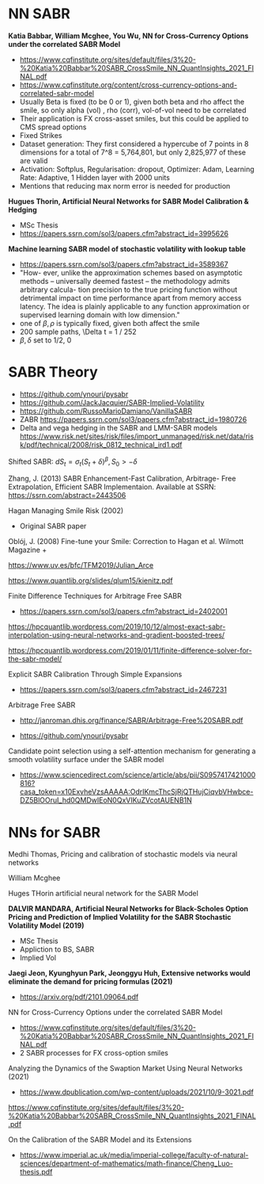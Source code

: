 # NN SABR

**Katia Babbar, William Mcghee, You Wu, NN for Cross-Currency Options under the correlated SABR Model**
+ https://www.cqfinstitute.org/sites/default/files/3%20-%20Katia%20Babbar%20SABR_CrossSmile_NN_QuantInsights_2021_FINAL.pdf
+ https://www.cqfinstitute.org/content/cross-currency-options-and-correlated-sabr-model
+ Usually Beta is fixed (to be 0 or 1), given both beta and rho affect the smile, so only alpha (vol) , rho (corr), vol-of-vol need to be correlated
+ Their application is FX cross-asset smiles, but this could be applied to CMS spread options
+ Fixed Strikes
+ Dataset generation: They first considered a hypercube of 7 points in 8 dimensions for a total of 7^8 = 5,764,801, but only 2,825,977 of these are valid
+ Activation: Softplus, Regularisation: dropout, Optimizer: Adam, Learning Rate: Adaptive, 1 Hidden layer with 2000 units
+ Mentions that reducing max norm error is needed for production

**Hugues Thorin, Artificial Neural Networks for SABR Model Calibration & Hedging**
+ MSc Thesis
+ https://papers.ssrn.com/sol3/papers.cfm?abstract_id=3995626


**Machine learning SABR model of stochastic volatility with lookup table**

+ https://papers.ssrn.com/sol3/papers.cfm?abstract_id=3589367
+ "How- ever, unlike the approximation schemes based on asymptotic methods – universally deemed fastest – the methodology admits arbitrary calcula- tion precision to the true pricing function without detrimental impact on time performance apart from memory access latency. The idea is plainly applicable to any function approximation or supervised learning domain with low dimension."
+ one of $\beta, \rho$ is typically fixed,  given both affect the smile
+ 200 sample paths, \Delta t  = 1 / 252
+ $\beta, \delta$ set to 1/2, 0

# SABR Theory

+ https://github.com/ynouri/pysabr
+ https://github.com/JackJacquier/SABR-Implied-Volatility
+ https://github.com/RussoMarioDamiano/VanillaSABR
+ ZABR https://papers.ssrn.com/sol3/papers.cfm?abstract_id=1980726
+ Delta and vega hedging in the SABR and LMM-SABR models https://www.risk.net/sites/risk/files/import_unmanaged/risk.net/data/risk/pdf/technical/2008/risk_0812_technical_ird1.pdf






Shifted SABR: $dS_{t} = \sigma_{t}(S_{t} + \delta)^{\beta}, S_{0} > -\delta$


Zhang, J. (2013) SABR Enhancement-Fast Calibration, Arbitrage-
Free Extrapolation, Efficient SABR Implementaion. Available at SSRN:
https://ssrn.com/abstract=2443506

Hagan Managing Smile Risk (2002)
+ Original SABR paper

Oblój, J. (2008) Fine-tune your Smile: Correction to Hagan et al. Wilmott Magazine
+ 

https://www.uv.es/bfc/TFM2019/Julian_Arce

https://www.quantlib.org/slides/qlum15/kienitz.pdf

Finite Difference Techniques for Arbitrage Free SABR
+ https://papers.ssrn.com/sol3/papers.cfm?abstract_id=2402001

https://hpcquantlib.wordpress.com/2019/10/12/almost-exact-sabr-interpolation-using-neural-networks-and-gradient-boosted-trees/

https://hpcquantlib.wordpress.com/2019/01/11/finite-difference-solver-for-the-sabr-model/

Explicit SABR Calibration Through Simple Expansions

+ https://papers.ssrn.com/sol3/papers.cfm?abstract_id=2467231

Arbitrage Free SABR
+ http://janroman.dhis.org/finance/SABR/Arbitrage-Free%20SABR.pdf



+ https://github.com/ynouri/pysabr



Candidate point selection using a self-attention mechanism for generating a smooth volatility surface under the SABR model

+ https://www.sciencedirect.com/science/article/abs/pii/S0957417421000816?casa_token=x10ExvheVzsAAAAA:OdrIKmcThcSjRjQTHujCiqvbVHwbce-DZ5BlOOruI_hd0QMDwIEoN0QxVIKuZVcotAUENB1N


# NNs for SABR

Medhi Thomas, Pricing and calibration of stochastic models via neural networks

William Mcghee

Huges THorin artificial neural network for the SABR Model 


**DALVIR MANDARA, Artificial Neural Networks for Black-Scholes Option Pricing and Prediction of Implied Volatility for the SABR Stochastic Volatility Model (2019)**

+ MSc Thesis
+ Appliction to BS, SABR
+ Implied Vol

**Jaegi Jeon, Kyunghyun Park, Jeonggyu Huh, Extensive networks would eliminate the demand for pricing formulas (2021)**
+ https://arxiv.org/pdf/2101.09064.pdf

NN for Cross-Currency Options under the correlated SABR Model
+ https://www.cqfinstitute.org/sites/default/files/3%20-%20Katia%20Babbar%20SABR_CrossSmile_NN_QuantInsights_2021_FINAL.pdf
+ 2 SABR processes for FX cross-option smiles


Analyzing the Dynamics of the Swaption Market Using Neural Networks (2021)
+ https://www.dpublication.com/wp-content/uploads/2021/10/9-3021.pdf

https://www.cqfinstitute.org/sites/default/files/3%20-%20Katia%20Babbar%20SABR_CrossSmile_NN_QuantInsights_2021_FINAL.pdf

On the Calibration of the SABR Model and its Extensions
+ https://www.imperial.ac.uk/media/imperial-college/faculty-of-natural-sciences/department-of-mathematics/math-finance/Cheng_Luo-thesis.pdf